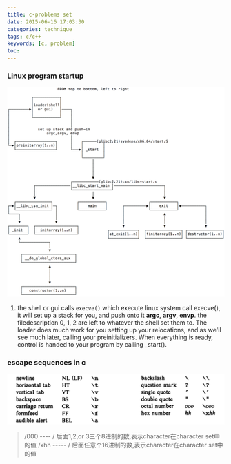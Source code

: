 ```yaml
---
title: c-problems set
date: 2015-06-16 17:03:30
categories: technique
tags: c/c++
keywords: [c, problem]
toc:
---
```


### Linux program startup

![c linux startup](/source/images/2015/c_linux_startup.png)

1. the shell or gui calls `execve()` which execute linux system call execve(), it will set up a stack for you, and push onto it **argc**, **argv**, **envp**. the filedescription  0, 1, 2 are left to whatever the shell set them to. The loader does much work for you setting up your relocations, and as we'll see much later, calling your preinitializers. When everything is ready, control is handed to your program by calling  _start().


### escape sequences in c
![escape sequence](/source//images/2015/c_escape_sequence.png)

> /000  ---- / 后面1,2,or 3三个8进制的数,表示character在character set中的值
  /xhh ----- / 后面任意个16进制的数,表示character在character set中的值

<!-- more -->
